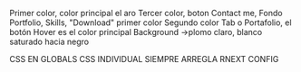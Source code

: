 Primer color, color principal el aro
Tercer color, boton Contact me, Fondo Portfolio, Skills, 
"Download" primer color
Segundo color Tab o Portafolio, el botón
Hover es el color principal
Background ->plomo claro, blanco saturado hacia negro

CSS EN GLOBALS
CSS INDIVIDUAL
SIEMPRE ARREGLA RNEXT CONFIG